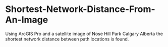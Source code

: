 # Shortest-Network-Distance-From-An-Image
Using ArcGIS Pro and a satellite image of Nose Hill Park Calgary Alberta the shortest network distance between path locations is found.
